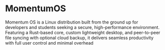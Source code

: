# MomentumOS
Momentum OS is a Linux distribution built from the ground up for developers and students seeking a secure, high-performance environment. Featuring a Rust-based core, custom lightweight desktop, and peer-to-peer file syncing with optional cloud backup, it delivers seamless productivity with full user control and minimal overhead
